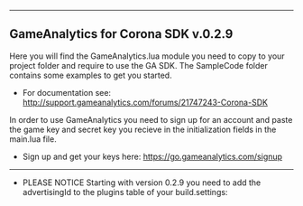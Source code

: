 ---------------------------------------------------------------------------------
GameAnalytics for Corona SDK v.0.2.9
---------------------------------------------------------------------------------

Here you will find the GameAnalytics.lua module you need to copy to your project folder and require to use the GA SDK.
The SampleCode folder contains some examples to get you started.

- For documentation see:  http://support.gameanalytics.com/forums/21747243-Corona-SDK

In order to use GameAnalytics you need to sign up for an account and paste the game 
key and secret key you recieve in the initialization fields in the main.lua file.

- Sign up and get your keys here: https://go.gameanalytics.com/signup

---------------------------------------------------------------------------------

- PLEASE NOTICE
Starting with version 0.2.9 you need to add the advertisingId to the plugins table of your build.settings:

